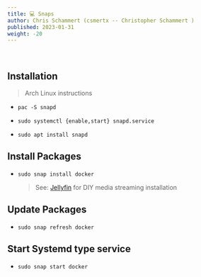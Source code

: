 ```yaml
---
title: 💻 Snaps
author: Chris Schammert (csmertx -- Christopher Schammert )
published: 2023-01-31
weight: -20
---
```


<!-- The content of this website was written by Christopher Schammert aka Chris Schammert -->

<br />

## Installation

> Arch Linux instructions

- ```pac -S snapd```

- ```sudo systemctl {enable,start} snapd.service```

- ```sudo apt install snapd```

## Install Packages

- ```sudo snap install docker```

    > See: [Jellyfin](/Linux/Software/jellyfin) for DIY media streaming installation

## Update Packages

- ```sudo snap refresh docker```

## Start Systemd type service

- ```sudo snap start docker```

